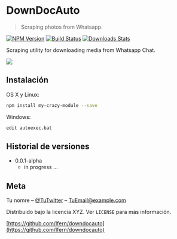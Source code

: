 # DownDocAuto
> Scraping photos from Whatsapp.

[![NPM Version][npm-image]][npm-url]
[![Build Status][travis-image]][travis-url]
[![Downloads Stats][npm-downloads]][npm-url]

Scraping utility for downloading media from Whatsapp Chat.

![](../header.png)

## Instalación

OS X y Linux:

```sh
npm install my-crazy-module --save
```

Windows:

```sh
edit autoexec.bat
```

## Historial de versiones

* 0.0.1-alpha
    * in progress ... 

## Meta

Tu nomre – [@TuTwitter](https://twitter.com/dbader_org) – TuEmail@example.com

Distribuido bajo la licencia XYZ. Ver ``LICENSE`` para más información.

[https://github.com/lfern/downdocauto](https://github.com/lfern/downdocauto)

[npm-image]: https://img.shields.io/npm/v/datadog-metrics.svg?style=flat-square
[npm-url]: https://npmjs.org/package/datadog-metrics
[npm-downloads]: https://img.shields.io/npm/dm/datadog-metrics.svg?style=flat-square
[travis-image]: https://img.shields.io/travis/dbader/node-datadog-metrics/master.svg?style=flat-square
[travis-url]: https://travis-ci.org/dbader/node-datadog-metrics